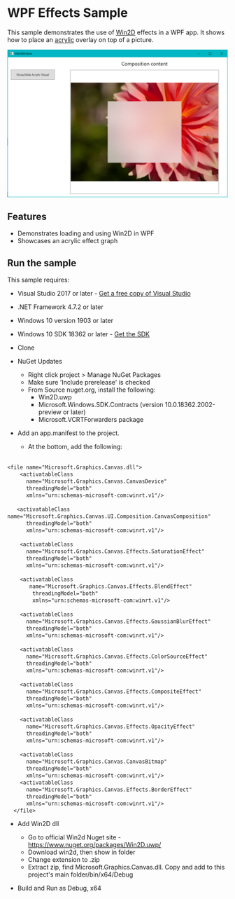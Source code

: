 # WPF Effects Sample


This sample demonstrates the use of [Win2D](https://microsoft.github.io/Win2D/html/Introduction.htm) effects in a WPF app. It shows how to place an [acrylic](https://docs.microsoft.com/windows/uwp/design/style/acrylic) overlay on top of a picture.

![Acrylic Effect in WPF](acrylic-effect.png)


## Features

- Demonstrates loading and using Win2D in WPF
- Showcases an acrylic effect graph

## Run the sample

This sample requires: 

- Visual Studio 2017 or later - [Get a free copy of Visual Studio](http://go.microsoft.com/fwlink/?LinkID=280676) 
- .NET Framework 4.7.2 or later 
- Windows 10 version 1903 or later 
- Windows 10 SDK 18362 or later - [Get the SDK](https://developer.microsoft.com/windows/downloads/windows-10-sdk) 

- Clone
- NuGet Updates
   - Right click project > Manage NuGet Packages
   - Make sure 'Include prerelease' is checked
   - From Source nuget.org, install the following:
       - Win2D.uwp
       - Microsoft.Windows.SDK.Contracts (version 10.0.18362.2002-preview or later)
       - Microsoft.VCRTForwarders package

- Add an app.manifest to the project. 
   - At the bottom, add the following: 

```

<file name="Microsoft.Graphics.Canvas.dll">
    <activatableClass
      name="Microsoft.Graphics.Canvas.CanvasDevice"
      threadingModel="both"
      xmlns="urn:schemas-microsoft-com:winrt.v1"/>

   <activatableClass      name="Microsoft.Graphics.Canvas.UI.Composition.CanvasComposition"
      threadingModel="both"
      xmlns="urn:schemas-microsoft-com:winrt.v1"/>

    <activatableClass
      name="Microsoft.Graphics.Canvas.Effects.SaturationEffect"
      threadingModel="both"
      xmlns="urn:schemas-microsoft-com:winrt.v1"/>

    <activatableClass
       name="Microsoft.Graphics.Canvas.Effects.BlendEffect"
        threadingModel="both"
        xmlns="urn:schemas-microsoft-com:winrt.v1"/>

    <activatableClass
      name="Microsoft.Graphics.Canvas.Effects.GaussianBlurEffect"
      threadingModel="both"
      xmlns="urn:schemas-microsoft-com:winrt.v1"/>

    <activatableClass
      name="Microsoft.Graphics.Canvas.Effects.ColorSourceEffect"
      threadingModel="both"
      xmlns="urn:schemas-microsoft-com:winrt.v1"/>

    <activatableClass
      name="Microsoft.Graphics.Canvas.Effects.CompositeEffect"
      threadingModel="both"
      xmlns="urn:schemas-microsoft-com:winrt.v1"/>

    <activatableClass
      name="Microsoft.Graphics.Canvas.Effects.OpacityEffect"
      threadingModel="both"
      xmlns="urn:schemas-microsoft-com:winrt.v1"/>

    <activatableClass
      name="Microsoft.Graphics.Canvas.CanvasBitmap"
      threadingModel="both"
      xmlns="urn:schemas-microsoft-com:winrt.v1"/>
    <activatableClass 
      name="Microsoft.Graphics.Canvas.Effects.BorderEffect" 
      threadingModel="both" 
      xmlns="urn:schemas-microsoft-com:winrt.v1"/>
  </file>

```


- Add Win2D dll
   - Go to official Win2d Nuget site - https://www.nuget.org/packages/Win2D.uwp/
   - Download win2d, then show in folder
   - Change extension to .zip
   - Extract zip, find Microsoft.Graphics.Canvas.dll. Copy and add to this project's main folder/bin/x64/Debug

- Build and Run as Debug, x64
